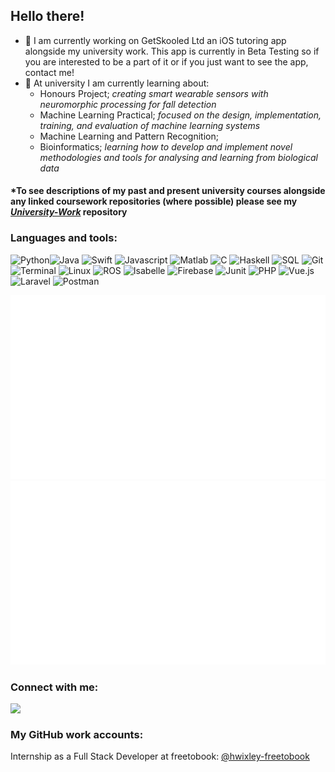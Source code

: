 ## Hello there!

- 🔭 I am currently working on GetSkooled Ltd an iOS tutoring app alongside my university work. This app is currently in Beta Testing so if you are interested to be a part of it or if you just want to see the app, contact me!
- 🌱 At university I am currently learning about:
  - Honours Project; <em>creating smart wearable sensors with neuromorphic processing for fall detection</em>
  - Machine Learning Practical; <em>focused on the design, implementation, training, and evaluation of machine learning systems</em>
  - Machine Learning and Pattern Recognition; <em></em>
  - Bioinformatics; <em>learning how to develop and implement novel methodologies and tools for analysing and learning from biological data</em>

#### *To see descriptions of my past and present university courses alongside any linked coursework repositories (where possible) please see my <em>[University-Work](https://github.com/hwixley/University-Work)</em> repository<br>

### Languages and tools:

<img src="https://img.icons8.com/color/48/000000/python.png" alt="Python" width="26px"><img src="https://img.icons8.com/color/48/000000/java-coffee-cup-logo.png" alt="Java" width="26px">
<img src="https://img.icons8.com/fluent/48/000000/swift.png" alt="Swift" width="26px">
<img src="https://img.icons8.com/color/64/000000/javascript.png" alt="Javascript" width="26px">
<img src="https://img.icons8.com/fluent/48/000000/matlab.png" alt="Matlab" width="26px">
<img src="https://img.icons8.com/color/48/000000/c-programming.png" alt="C" width="26px">
<img src="https://img.icons8.com/color/48/000000/haskell.png" alt="Haskell" width="26px">
<img src="https://bs-uploads.toptal.io/blackfish-uploads/components/skill_page/content/logo_file/logo/195568/sql-64a6e0f07773cf17581e76ca09e17dbc.png" alt="SQL" width="26px">
<img src="https://www.pngrepo.com/png/312259/512/github.png" alt="Git" width="26px">
<img src="https://img.icons8.com/plasticine/64/000000/console.png" alt="Terminal" width="26px">
<img src="https://img.icons8.com/color/48/000000/linux.png" alt="Linux" width="26px">
<img src="https://upload.wikimedia.org/wikipedia/commons/1/15/Robot_Operating_System_logo.svg" alt="ROS" width="20px">
<img src="https://isabelle.in.tum.de/img/isabelle.png" alt="Isabelle" width="26px">
<img src="https://www.codex.academy/img/tech-logos/firebase.png" alt="Firebase" width="26px">
<img src="https://avatars.githubusercontent.com/u/874086?s=280&v=4" alt="Junit" width="26px">
<img src="https://cdn.iconscout.com/icon/free/png-256/php-3629567-3032350.png" alt="PHP" width="30px">
<img src="https://upload.wikimedia.org/wikipedia/commons/thumb/9/95/Vue.js_Logo_2.svg/1200px-Vue.js_Logo_2.svg.png" alt="Vue.js" width="26px">
<img src="https://upload.wikimedia.org/wikipedia/commons/thumb/9/9a/Laravel.svg/1200px-Laravel.svg.png" alt="Laravel" width="26px">
<img src="https://res.cloudinary.com/postman/image/upload/t_team_logo/v1/team/2893aede23f01bfcbd2319326bc96a6ed0524eba759745ed6d73405a3a8b67a8" alt="Postman" width="26px">

![](https://github.com/hwixley/github-stats/blob/master/generated/overview.svg)
![](https://github.com/hwixley/github-stats/blob/master/generated/languages.svg)

### Connect with me:
[<img align="left" width="22px" src="https://img.icons8.com/fluent/48/000000/linkedin.png" />][linkedin]

[linkedin]: https://www.linkedin.com/in/harry-wixley/
<br>

### My GitHub work accounts:
Internship as a Full Stack Developer at freetobook: <a href="https://github.com/hwixley-freetobook">@hwixley-freetobook</a>
